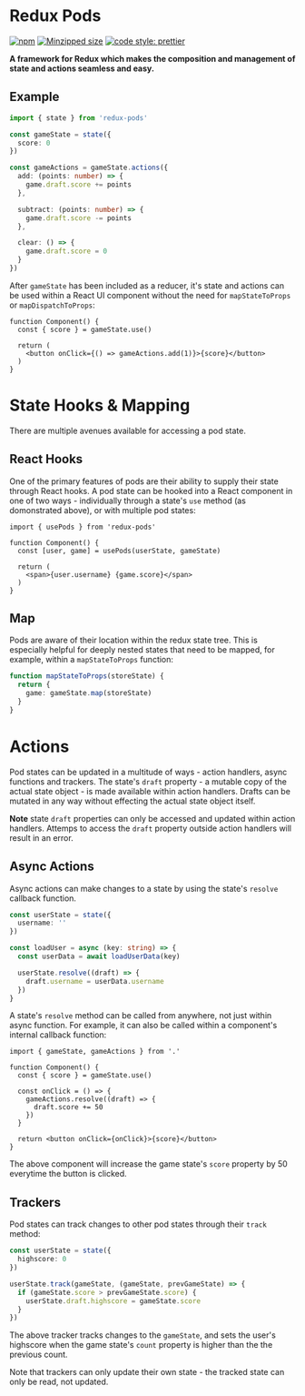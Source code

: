 # Redux Pods

[![npm](https://img.shields.io/npm/v/redux-pods.svg)](https://www.npmjs.com/package/redux-pods) [![Minzipped size](https://img.shields.io/bundlephobia/minzip/redux-pods@2.0.0.svg)](https://bundlephobia.com/result?p=redux-pods) [![code style: prettier](https://img.shields.io/badge/code_style-prettier-ff69b4.svg)](https://github.com/prettier/prettier)

**A framework for Redux which makes the composition and management of state and actions seamless and easy.**

## Example

```ts
import { state } from 'redux-pods'

const gameState = state({ 
  score: 0
})

const gameActions = gameState.actions({
  add: (points: number) => {
    game.draft.score += points
  },

  subtract: (points: number) => {
    game.draft.score -= points
  },

  clear: () => {
    game.draft.score = 0
  }
})
```

After `gameState` has been included as a reducer, it's state and actions can be used within a React
UI component without the need for `mapStateToProps` or `mapDispatchToProps`:

```tsx
function Component() {
  const { score } = gameState.use()

  return (
    <button onClick={() => gameActions.add(1)}>{score}</button>
  )
}
```

# State Hooks & Mapping

There are multiple avenues available for accessing a pod state.

## React Hooks

One of the primary features of pods are their ability to supply their state through React hooks. A pod state can be hooked
into a React component in one of two ways - individually through a state's `use` method (as domonstrated above), or with
multiple pod states:

```tsx
import { usePods } from 'redux-pods'

function Component() {
  const [user, game] = usePods(userState, gameState)

  return (
    <span>{user.username} {game.score}</span>
  )
}
```

## Map

Pods are aware of their location within the redux state tree. This is especially helpful for deeply nested states that need
to be mapped, for example, within a `mapStateToProps` function:

```ts
function mapStateToProps(storeState) {
  return {
    game: gameState.map(storeState)
  }
}
```

# Actions

Pod states can be updated in a multitude of ways - action handlers, async functions and trackers. The state's `draft` property -
a mutable copy of the actual state object - is made available within action handlers. Drafts can be mutated in any way without
effecting the actual state object itself.

**Note** state `draft` properties can only be accessed and updated within action handlers. Attemps to access the `draft` property
outside action handlers will result in an error.

## Async Actions

Async actions can make changes to a state by using the state's `resolve` callback function.

```ts
const userState = state({ 
  username: ''
})

const loadUser = async (key: string) => {
  const userData = await loadUserData(key)

  userState.resolve((draft) => {
    draft.username = userData.username
  })
}
```

A state's `resolve` method can be called from anywhere, not just within async function. For example, it can also be called within
a component's internal callback function:

```tsx
import { gameState, gameActions } from '.'

function Component() {
  const { score } = gameState.use()

  const onClick = () => {
    gameActions.resolve((draft) => {
      draft.score += 50
    })
  }

  return <button onClick={onClick}>{score}</button>
}
```

The above component will increase the game state's `score` property by 50 everytime the button is clicked.

## Trackers

Pod states can track changes to other pod states through their `track` method:

```ts
const userState = state({
  highscore: 0
})

userState.track(gameState, (gameState, prevGameState) => {
  if (gameState.score > prevGameState.score) {
    userState.draft.highscore = gameState.score
  }
})
```

The above tracker tracks changes to the `gameState`, and sets the user's highscore when the game state's
`count` property is higher than the the previous count.

Note that trackers can only update their own state - the tracked state can only be read, not updated.
